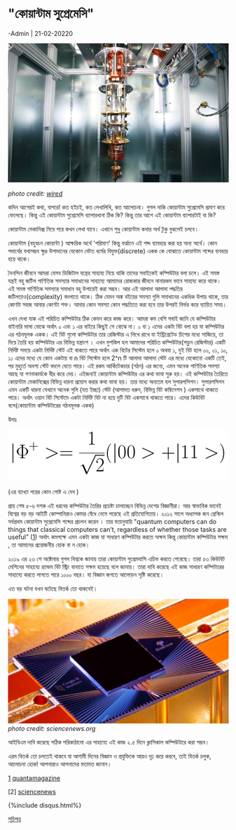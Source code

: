 
# "কোয়ান্টাম সুপ্রেমেসি"

-Admin | 21-02-20220

![cover](../img/qcomp.jpg)

*photo credit: [wired](https://www.wired.com/story/googles-quantum-supremacy-isnt-end-encryption)*

কদিন আগেরই কথা, বাপরে! কত হইচই, কত লেখালিখি, কত আলোচনা। গুগল নাকি কোয়ান্টাম সুপ্রেমেসি প্রমাণ করে ফেলেছে। কিন্তু এই কোয়ান্টাম সুপ্রেমেসি ব্যাপারখানা ঠিক কি? কিন্তু তার আগে এই কোয়ান্টাম ব্যাপারটাই বা কি?

কোয়ান্টাম মেকানিক্স নিয়ে পরে কখন লেখা যাবে। এখানে শুধু কোয়ান্টাম কথার অর্থ টুকু বুঝলেই চলবে।

কোয়ান্টাম (বহুবচন কোয়ান্টা ) আক্ষরিক অর্থে  'পরিমাণ' কিন্তু বর্ত্মানে এই শব্দ ব্যাবহার করা হয় অন্য অর্থে। কোন পদার্থের যথাসম্ভব ক্ষুদ্র উপাদানের যেকোন ভৌত ধর্মের বিযুক্ত(discrete) একক কে বোঝাতে কোয়ান্টাম শব্দের ব্যবহার হয়ে থাকে।

দৈনন্দিন জীবনে আমরা যেসব ডিজিটাল যন্ত্রের সাহায্য নিয়ে থাকি তাদের সবাইকেই কম্পিউটার বলা চলে। এই  সমস্ত যন্ত্রই বহু  জটিল গাণিতিক সমস্যার  সমাধানের সাহায্যে আমাদের রোজকার জীবনে নানারকম ভাবে সাহায্য করে থাকে। এই সমস্ত গাণিতিক সমস্যার সমাধান বহু উপায়েই করা সম্ভব। আর এই আলাদা আলাদা পদ্ধতির জটিলতাও(complexity)  বদলাতে থাকে।  ঠিক যেমন অঙ্ক বইয়ের সমস্যা গুলি সমাধানের একধিক উপায় থাকে, তার কোণটা সহজ আবার কোণটা শক্ত। আবার কোন সমস্যা কোন পদ্ধতিতে  করা হবে তার উপরই নির্ভর করে ব্যায়িত সময়।

এখন দেখা যাক এই  পরিচিত কম্পিউটার ঠিক কেমন করে কাজ করে। আমরা কম বেশি সবাই জানি যে কম্পিউটার বাইনারি ভাষা বোঝে অর্থাৎ ০ এবং ১ এর বাইরে কিছুই সে বোঝে না। ০ বা ১ এদের একটা বিট বলা হয় যা কম্পিউটার এর গঠনমূলক একক। এই বিট গুলো কম্পিউটার তার রেজিস্টার এ লিখে রাখে যা ইন্ট্রিগ্রেটেড চিপের মধ্যে সাজিয়ে, তা দিয়ে তৈরি হয় কম্পিউটার এর বিভিন্ন যন্ত্রাংশ । এখন মুশকিল হল আমাদের পরিচিত কম্পিউটার(পড়ুন রেজিস্টার)  একটি নির্দিষ্ট সময়ে একটা নির্দিষ্ট স্টেট  এই থাকতে পারে অর্থাৎ এক বিটের সিস্টেম হলে ০ অথবা ১, দুই বিট হলে ০০, ০১, ১০, ১১ এদের মধ্যে যে কোন একটায় বা n বিট সিস্টেম হলে 2^n টি আলাদা আলাদা স্টেট এর মধ্যে যেকোনো একটি তেই, পর মুহুর্তে অবশ্য স্টেট বদলে যেতে পারে।  এই রকম আর্কিটেকচার (গঠন) এর জন্যে, এমন অনেক গাণিতিক সমস্যা আছে যা গণনাকার্যকে ধীর করে দেয়। এইজন্যই কোয়ান্টাম কম্পিউটার এর কথা ভাবা সুরু হয়।  এই কম্পিউটার তৈরিতে কোয়ান্টাম মেকানিক্সের বিভিন্ন ধারনা প্রয়োগ করার কথা ভাবা হয়। তার মধ্যে অন্যতম হল সুপারপসিশন।
সুপারপসিশন এমন একটি ধারনা যেখানে অনেক গুলি (যত ইচ্ছা) স্টেট (আপাদত ধরুন, বিভিন্ন বিট কম্বিনেশন )  একসাথে থাকতে পারে। অর্থাৎ ওয়ান বিট সিস্টেমে একটা নির্দিষ্ট বিট না হয়ে দুটি বিট একসাথে থাকতে পারে। এদের কিউবিট বলে(কোয়ান্টাম কম্পিউটারের গঠনমূলক একক)

উদাঃ

![sup](../img/sup.png)

(এর ব্যাখ্যা পরের কোন পোষ্ট এ দেব )

প্রায় শেষ ৫-৬ দশক এই ধরনের কম্পিউটার তৈরির প্রচেষ্টা চালাচ্ছেন বিভিন্ন দেশের বিজ্ঞানীরা। আর স্বাভাবিক ভাবেই বিশ্বের বড় বড় আইটি কোম্পানিরাও কোমর বেঁধে নেমে পরেছে এই প্রতিযোগিতায়।
২০১২ সালে অধ্যাপক জন প্রেস্কিল সর্বপ্রথম কোয়ান্টাম সুপ্রেমেসি শব্দের প্রচলন করেন । তার মতানুযায়ি "quantum computers can do things that classical computers can’t, regardless of whether those tasks are useful” ([1][1]) অর্থাৎ কমপক্ষে এমন একটা কাজ যা সাধারণ কম্পিউটার করতে অক্ষম কিন্তু কোয়ান্টাম কম্পিউটার সক্ষম , তা আমাদের প্রয়োজনীয় হোক বা ন হোক।


২০১৯ এর ২৩ শে অক্টোবার গুগল বিশ্বকে জানায় তারা কোয়ান্টাম সুপ্রেমযাসি এচিভ করতে পেরেছে। তারা ৫৩ কিউবিট মেশিনের সাহায্যে র‍্যান্ডম বিট স্ট্রিং বানাতে সক্ষম হয়েছে বলে জানায়। তারা দাবি করেছে এই কাজ সাধারণ কম্পিটারের সাহায্যে করতে লাগতে পারে ১০০০ বছর।  যা বিজ্ঞান জগতে আলোড়ন সৃষ্টি 
করেছে।

এত বড় ঘটনা যখন ঘটেছে বিতর্ক তো থাকবেই। 

![qchip](../img/qchip.jpg)
*photo credit: sciencenews.org*


আইবিএম দাবি করেছে সঠিক পরিকাঠামো এর সাহায্যে এই কাজ ২.৫ দিনে ক্লাসিকাল কম্পিউটারে করা সম্ভব।

এরম বিতর্ক তো চলতেই থাকবে যা আগামী দিনের বিজ্ঞান ও প্রযুক্তিকে আরও দৃঢ় করে করবে, তাই বিতর্ক চলুক, আলোচনা হোক! আপনারাও আপনাদের মতামত জানান। 



[1] [quantamagazine](https://www.quantamagazine.org/john-preskill-explains-quantum-supremacy-20191002/)


[2] [sciencenews](https://www.sciencenews.org/article/google-quantum-supremacy-claim-controversy-top-science-stories-2019-yir)


[1]: https://www.quantamagazine.org/john-preskill-explains-quantum-supremacy-20191002/

{%include disqus.html%}

[সূচিপত্র](../index.html)

